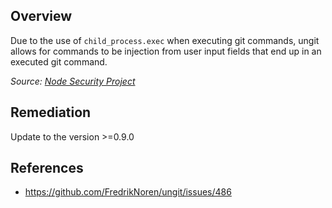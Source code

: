 ## Overview
Due to the use of `child_process.exec` when executing git commands, ungit allows for commands to be injection from user input fields that end up in an executed git command.

_Source: [Node Security Project](https://nodesecurity.io/advisories/40)_

## Remediation

Update to the version >=0.9.0

## References

- https://github.com/FredrikNoren/ungit/issues/486
